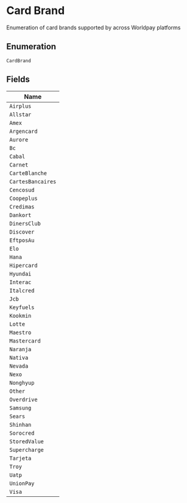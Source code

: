 
# Card Brand

Enumeration of card brands supported by across Worldpay platforms

## Enumeration

`CardBrand`

## Fields

| Name |
|  --- |
| `Airplus` |
| `Allstar` |
| `Amex` |
| `Argencard` |
| `Aurore` |
| `Bc` |
| `Cabal` |
| `Carnet` |
| `CarteBlanche` |
| `CartesBancaires` |
| `Cencosud` |
| `Coopeplus` |
| `Credimas` |
| `Dankort` |
| `DinersClub` |
| `Discover` |
| `EftposAu` |
| `Elo` |
| `Hana` |
| `Hipercard` |
| `Hyundai` |
| `Interac` |
| `Italcred` |
| `Jcb` |
| `Keyfuels` |
| `Kookmin` |
| `Lotte` |
| `Maestro` |
| `Mastercard` |
| `Naranja` |
| `Nativa` |
| `Nevada` |
| `Nexo` |
| `Nonghyup` |
| `Other` |
| `Overdrive` |
| `Samsung` |
| `Sears` |
| `Shinhan` |
| `Sorocred` |
| `StoredValue` |
| `Supercharge` |
| `Tarjeta` |
| `Troy` |
| `Uatp` |
| `UnionPay` |
| `Visa` |

